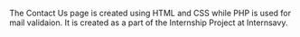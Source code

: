 The Contact Us page is created using HTML and CSS while PHP is used for mail validaion. It is created as a part of the Internship Project at Internsavy. 
